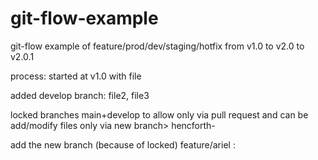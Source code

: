 # git-flow-example
git-flow example of feature/prod/dev/staging/hotfix from v1.0 to v2.0 to v2.0.1

process:
started at v1.0 with file 

added develop branch:
file2, file3

locked branches main+develop to allow only via pull request
and can be add/modify files only via new branch> hencforth-

add the new branch (because of locked) feature/ariel :

